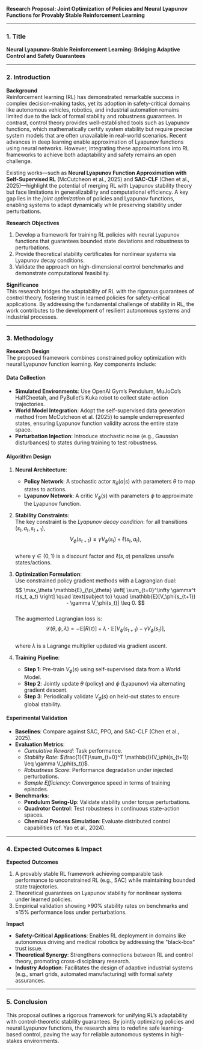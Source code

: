 **Research Proposal: Joint Optimization of Policies and Neural Lyapunov Functions for Provably Stable Reinforcement Learning**  

---

### 1. **Title**  
**Neural Lyapunov-Stable Reinforcement Learning: Bridging Adaptive Control and Safety Guarantees**  

---

### 2. **Introduction**  
**Background**  
Reinforcement learning (RL) has demonstrated remarkable success in complex decision-making tasks, yet its adoption in safety-critical domains like autonomous vehicles, robotics, and industrial automation remains limited due to the lack of formal stability and robustness guarantees. In contrast, control theory provides well-established tools such as Lyapunov functions, which mathematically certify system stability but require precise system models that are often unavailable in real-world scenarios. Recent advances in deep learning enable approximation of Lyapunov functions using neural networks. However, integrating these approximations into RL frameworks to achieve both adaptability and safety remains an open challenge.  

Existing works—such as **Neural Lyapunov Function Approximation with Self-Supervised RL** (McCutcheon et al., 2025) and **SAC-CLF** (Chen et al., 2025)—highlight the potential of merging RL with Lyapunov stability theory but face limitations in generalizability and computational efficiency. A key gap lies in the *joint optimization* of policies and Lyapunov functions, enabling systems to adapt dynamically while preserving stability under perturbations.  

**Research Objectives**  
1. Develop a framework for training RL policies with neural Lyapunov functions that guarantees bounded state deviations and robustness to perturbations.  
2. Provide theoretical stability certificates for nonlinear systems via Lyapunov decay conditions.  
3. Validate the approach on high-dimensional control benchmarks and demonstrate computational feasibility.  

**Significance**  
This research bridges the adaptability of RL with the rigorous guarantees of control theory, fostering trust in learned policies for safety-critical applications. By addressing the fundamental challenge of stability in RL, the work contributes to the development of resilient autonomous systems and industrial processes.  

---

### 3. **Methodology**  
**Research Design**  
The proposed framework combines constrained policy optimization with neural Lyapunov function learning. Key components include:  

#### **Data Collection**  
- **Simulated Environments**: Use OpenAI Gym’s Pendulum, MuJoCo’s HalfCheetah, and PyBullet’s Kuka robot to collect state-action trajectories.  
- **World Model Integration**: Adopt the self-supervised data generation method from McCutcheon et al. (2025) to sample underrepresented states, ensuring Lyapunov function validity across the entire state space.  
- **Perturbation Injection**: Introduce stochastic noise (e.g., Gaussian disturbances) to states during training to test robustness.  

#### **Algorithm Design**  
1. **Neural Architecture**:  
   - **Policy Network**: A stochastic actor $\pi_\theta(a|s)$ with parameters $\theta$ to map states to actions.  
   - **Lyapunov Network**: A critic $V_\phi(s)$ with parameters $\phi$ to approximate the Lyapunov function.  

2. **Stability Constraints**:  
   The key constraint is the *Lyapunov decay condition*: for all transitions $(s_t, a_t, s_{t+1})$,  
   $$
   V_\phi(s_{t+1}) \leq \gamma V_\phi(s_t) + \ell(s_t, a_t),
   $$  
   where $\gamma \in (0, 1)$ is a discount factor and $\ell(s, a)$ penalizes unsafe states/actions.  

3. **Optimization Formulation**:  
   Use constrained policy gradient methods with a Lagrangian dual:  
   $$
   \max_\theta \mathbb{E}_{\pi_\theta} \left[ \sum_{t=0}^\infty \gamma^t r(s_t, a_t) \right] \quad \text{subject to} \quad \mathbb{E}[V_\phi(s_{t+1}) - \gamma V_\phi(s_t)] \leq 0.
   $$  
   The augmented Lagrangian loss is:  
   $$
   \mathcal{L}(\theta, \phi, \lambda) = -\mathbb{E}[R(\tau)] + \lambda \cdot \mathbb{E}[V_\phi(s_{t+1}) - \gamma V_\phi(s_t)],
   $$  
   where $\lambda$ is a Lagrange multiplier updated via gradient ascent.  

4. **Training Pipeline**:  
   - **Step 1**: Pre-train $V_\phi(s)$ using self-supervised data from a World Model.  
   - **Step 2**: Jointly update $\theta$ (policy) and $\phi$ (Lyapunov) via alternating gradient descent.  
   - **Step 3**: Periodically validate $V_\phi(s)$ on held-out states to ensure global stability.  

#### **Experimental Validation**  
- **Baselines**: Compare against SAC, PPO, and SAC-CLF (Chen et al., 2025).  
- **Evaluation Metrics**:  
  - *Cumulative Reward*: Task performance.  
  - *Stability Rate*: $\frac{1}{T}\sum_{t=0}^T \mathbb{I}(V_\phi(s_{t+1}) \leq \gamma V_\phi(s_t))$.  
  - *Robustness Score*: Performance degradation under injected perturbations.  
  - *Sample Efficiency*: Convergence speed in terms of training episodes.  
- **Benchmarks**:  
  - **Pendulum Swing-Up**: Validate stability under torque perturbations.  
  - **Quadrotor Control**: Test robustness in continuous state-action spaces.  
  - **Chemical Process Simulation**: Evaluate distributed control capabilities (cf. Yao et al., 2024).  

---

### 4. **Expected Outcomes & Impact**  
**Expected Outcomes**  
1. A provably stable RL framework achieving comparable task performance to unconstrained RL (e.g., SAC) while maintaining bounded state trajectories.  
2. Theoretical guarantees on Lyapunov stability for nonlinear systems under learned policies.  
3. Empirical validation showing ≥90% stability rates on benchmarks and ≤15% performance loss under perturbations.  

**Impact**  
- **Safety-Critical Applications**: Enables RL deployment in domains like autonomous driving and medical robotics by addressing the "black-box" trust issue.  
- **Theoretical Synergy**: Strengthens connections between RL and control theory, promoting cross-disciplinary research.  
- **Industry Adoption**: Facilitates the design of adaptive industrial systems (e.g., smart grids, automated manufacturing) with formal safety assurances.  

---

### 5. **Conclusion**  
This proposal outlines a rigorous framework for unifying RL’s adaptability with control-theoretic stability guarantees. By jointly optimizing policies and neural Lyapunov functions, the research aims to redefine safe learning-based control, paving the way for reliable autonomous systems in high-stakes environments.